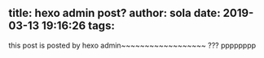 title: hexo admin post?
author: sola
date: 2019-03-13 19:16:26
tags:
---
this post is posted by hexo admin~~~~~~~~~~~~~~~~~~
???
pppppppp